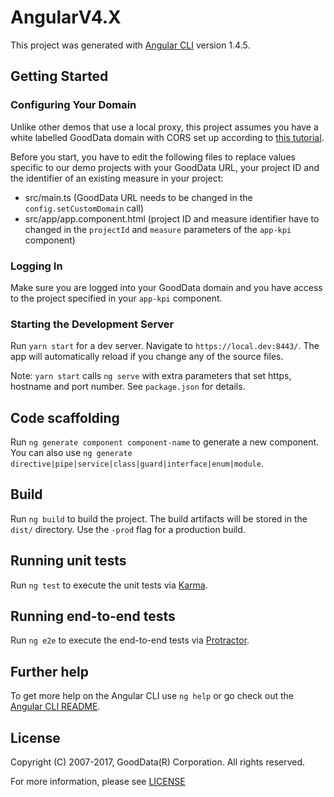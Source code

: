 # AngularV4.X

This project was generated with [Angular CLI](https://github.com/angular/angular-cli) version 1.4.5.

## Getting Started

### Configuring Your Domain

Unlike other demos that use a local proxy, this project assumes you have a white labelled GoodData domain with CORS set up according to [this tutorial](https://help.gooddata.com/display/bHsp5IhQjuz0e6HS0s76/How+to+Access+the+GoodData+API+Directly).

Before you start, you have to edit the following files to replace values specific to our demo projects with your GoodData URL, your project ID and the identifier of an existing measure in your project:
- src/main.ts (GoodData URL needs to be changed in the `config.setCustomDomain` call)
- src/app/app.component.html (project ID and measure identifier have to changed in the `projectId` and `measure` parameters of the `app-kpi` component)

### Logging In

Make sure you are logged into your GoodData domain and you have access to the project specified in your `app-kpi` component.

### Starting the Development Server

Run `yarn start` for a dev server. Navigate to `https://local.dev:8443/`. The app will automatically reload if you change any of the source files.

Note: `yarn start` calls `ng serve` with extra parameters that set https, hostname and port number. See `package.json` for details.

## Code scaffolding

Run `ng generate component component-name` to generate a new component. You can also use `ng generate directive|pipe|service|class|guard|interface|enum|module`.

## Build

Run `ng build` to build the project. The build artifacts will be stored in the `dist/` directory. Use the `-prod` flag for a production build.

## Running unit tests

Run `ng test` to execute the unit tests via [Karma](https://karma-runner.github.io).

## Running end-to-end tests

Run `ng e2e` to execute the end-to-end tests via [Protractor](http://www.protractortest.org/).

## Further help

To get more help on the Angular CLI use `ng help` or go check out the [Angular CLI README](https://github.com/angular/angular-cli/blob/master/README.md).

## License
Copyright (C) 2007-2017, GoodData(R) Corporation. All rights reserved.

For more information, please see
[LICENSE](https://github.com/gooddata/ui-sdk-examples/blob/master/LICENSE)
